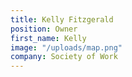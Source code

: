 ```yaml
---
title: Kelly Fitzgerald
position: Owner
first_name: Kelly
image: "/uploads/map.png"
company: Society of Work
---
```



